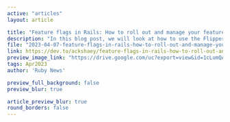 ```yaml
---
active: "articles"
layout: article

title: "Feature flags in Rails: How to roll out and manage your features like a pro"
description: "In this blog post, we will look at how to use the Flipper gem to implement a basic feature flagging system in a Rails application."
file: "2023-04-07-feature-flags-in-rails-how-to-roll-out-and-manage-your-features-like-a-pro.md"
link: https://dev.to/ackshaey/feature-flags-in-rails-how-to-roll-out-and-manage-your-features-like-a-pro-1l7
preview_image_link: "https://drive.google.com/uc?export=view&id=1cLumQA1Scc0Bg6Pziq5xUdAaWUi87qih"
tags: Apr2023
author: 'Ruby News'

preview_full_background: false
preview_blur: true

article_preview_blur: true
round_borders: false
---
```

